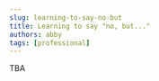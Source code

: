 ```yaml
---
slug: learning-to-say-no-but
title: Learning to say "no, but..."
authors: abby
tags: [professional]
---
```


TBA